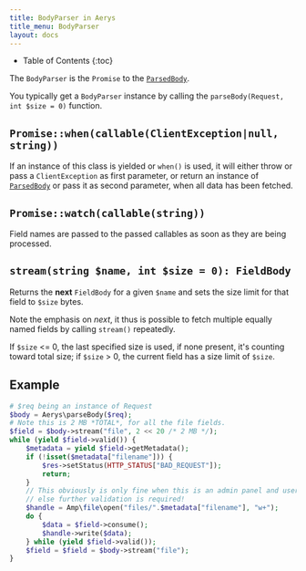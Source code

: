 ```yaml
---
title: BodyParser in Aerys
title_menu: BodyParser
layout: docs
---
```


* Table of Contents
{:toc}

The `BodyParser` is the `Promise` to the [`ParsedBody`](parsedbody.html).

You typically get a `BodyParser` instance by calling the `parseBody(Request, int $size = 0)` function.

## `Promise::when(callable(ClientException|null, string))`

If an instance of this class is yielded or `when()` is used, it will either throw or pass a `ClientException` as first parameter, or return an instance of [`ParsedBody`](parsedbody.html) or pass it as second parameter, when all data has been fetched.

## `Promise::watch(callable(string))`

Field names are passed to the passed callables as soon as they are being processed.

## `stream(string $name, int $size = 0): FieldBody`

Returns the **next** `FieldBody` for a given `$name` and sets the size limit for that field to `$size` bytes.

Note the emphasis on _next_, it thus is possible to fetch multiple equally named fields by calling `stream()` repeatedly.

If `$size` <= 0, the last specified size is used, if none present, it's counting toward total size; if `$size` > 0, the current field has a size limit of `$size`.

## Example

```php
# $req being an instance of Request
$body = Aerys\parseBody($req);
# Note this is 2 MB *TOTAL*, for all the file fields.
$field = $body->stream("file", 2 << 20 /* 2 MB */);
while (yield $field->valid()) {
	$metadata = yield $field->getMetadata();
	if (!isset($metadata["filename"])) {
		$res->setStatus(HTTP_STATUS["BAD_REQUEST"]);
		return;
	}
	// This obviously is only fine when this is an admin panel and user can be trusted
	// else further validation is required!
	$handle = Amp\file\open("files/".$metadata["filename"], "w+");
	do {
		$data = $field->consume();
		$handle->write($data);
	} while (yield $field->valid());
	$field = $field = $body->stream("file");
}
```